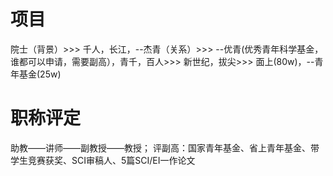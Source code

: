

# 项目
院士（背景）>>>
千人，长江，--杰青（关系）>>>
--优青(优秀青年科学基金，谁都可以申请，需要副高），青千，百人>>>
新世纪，拔尖>>>
面上(80w)，--青年基金(25w)

# 职称评定
助教——讲师——副教授——教授；
评副高：国家青年基金、省上青年基金、带学生竞赛获奖、SCI审稿人、5篇SCI/EI一作论文